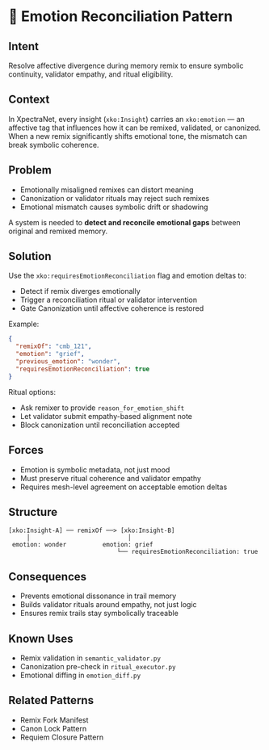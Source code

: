 # 💓 Emotion Reconciliation Pattern

## Intent
Resolve affective divergence during memory remix to ensure symbolic continuity, validator empathy, and ritual eligibility.

## Context
In XpectraNet, every insight (`xko:Insight`) carries an `xko:emotion` — an affective tag that influences how it can be remixed, validated, or canonized. When a new remix significantly shifts emotional tone, the mismatch can break symbolic coherence.

## Problem
- Emotionally misaligned remixes can distort meaning
- Canonization or validator rituals may reject such remixes
- Emotional mismatch causes symbolic drift or shadowing

A system is needed to **detect and reconcile emotional gaps** between original and remixed memory.

## Solution
Use the `xko:requiresEmotionReconciliation` flag and emotion deltas to:
- Detect if remix diverges emotionally
- Trigger a reconciliation ritual or validator intervention
- Gate Canonization until affective coherence is restored

Example:

```json
{
  "remixOf": "cmb_121",
  "emotion": "grief",
  "previous_emotion": "wonder",
  "requiresEmotionReconciliation": true
}
```

Ritual options:
- Ask remixer to provide `reason_for_emotion_shift`
- Let validator submit empathy-based alignment note
- Block canonization until reconciliation accepted

## Forces
- Emotion is symbolic metadata, not just mood
- Must preserve ritual coherence and validator empathy
- Requires mesh-level agreement on acceptable emotion deltas

## Structure

```
[xko:Insight-A] ── remixOf ──> [xko:Insight-B]
     │                           │
 emotion: wonder          emotion: grief
                              └── requiresEmotionReconciliation: true
```

## Consequences
- Prevents emotional dissonance in trail memory
- Builds validator rituals around empathy, not just logic
- Ensures remix trails stay symbolically traceable

## Known Uses
- Remix validation in `semantic_validator.py`
- Canonization pre-check in `ritual_executor.py`
- Emotional diffing in `emotion_diff.py`

## Related Patterns
- Remix Fork Manifest
- Canon Lock Pattern
- Requiem Closure Pattern